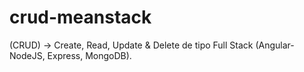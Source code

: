 # crud-meanstack
(CRUD) -> Create, Read, Update & Delete de tipo Full Stack (Angular-NodeJS, Express, MongoDB).

